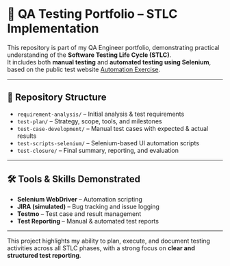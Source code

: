 # 🧪 QA Testing Portfolio – STLC Implementation

This repository is part of my QA Engineer portfolio, demonstrating practical understanding of the **Software Testing Life Cycle (STLC)**.  
It includes both **manual testing** and **automated testing using Selenium**, based on the public test website [Automation Exercise](https://automationexercise.com).

---

## 📂 Repository Structure

- `requirement-analysis/` – Initial analysis & test requirements  
- `test-plan/` – Strategy, scope, tools, and milestones  
- `test-case-development/` – Manual test cases with expected & actual results  
- `test-scripts-selenium/` – Selenium-based UI automation scripts  
- `test-closure/` – Final summary, reporting, and evaluation  

---

## 🛠 Tools & Skills Demonstrated

- **Selenium WebDriver** – Automation scripting  
- **JIRA (simulated)** – Bug tracking and issue logging  
- **Testmo** – Test case and result management  
- **Test Reporting** – Manual & automated test reports 

---

This project highlights my ability to plan, execute, and document testing activities across all STLC phases, with a strong focus on **clear and structured test reporting**.
